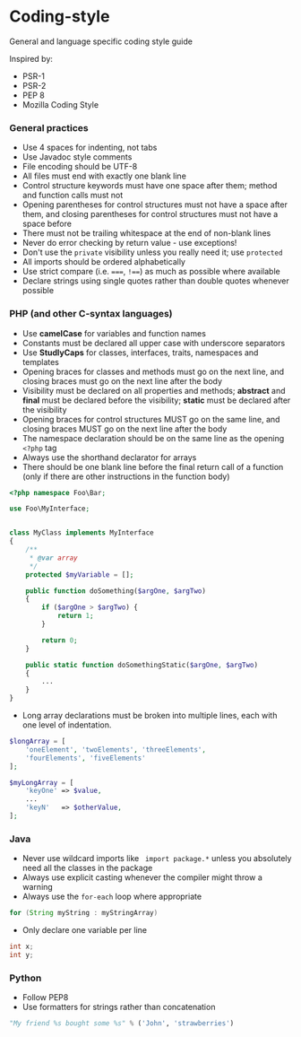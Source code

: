 # Coding-style
General and language specific coding style guide


Inspired by:

* PSR-1
* PSR-2
* PEP 8
* Mozilla Coding Style

### General practices
* Use 4 spaces for indenting, not tabs
* Use Javadoc style comments
* File encoding should be UTF-8
* All files must end with exactly one blank line
* Control structure keywords must have one space after them; method and function calls must not
* Opening parentheses for control structures must not have a space after them, and closing parentheses for control structures must not have a space before
* There must not be trailing whitespace at the end of non-blank lines
* Never do error checking by return value - use exceptions!
* Don't use the ```private``` visibility unless you really need it; use ```protected```
* All imports should be ordered alphabetically
* Use strict compare (i.e. ```===```, ```!==```) as much as possible where available
* Declare strings using single quotes rather than double quotes whenever possible

### PHP (and other C-syntax languages)

* Use **camelCase** for variables and function names
* Constants must be declared all upper case with underscore separators
* Use **StudlyCaps** for classes, interfaces, traits, namespaces and templates
* Opening braces for classes and methods must go on the next line, and closing braces must go on the next line after the body
* Visibility must be declared on all properties and methods; **abstract** and **final** must be declared before the visibility; **static** must be declared after the visibility
* Opening braces for control structures MUST go on the same line, and closing braces MUST go on the next line after the body
* The namespace declaration should be on the same line as the opening ```<?php``` tag
* Always use the shorthand declarator for arrays
* There should be one blank line before the final return call of a function (only if there are other instructions in the function body)

```php
<?php namespace Foo\Bar;

use Foo\MyInterface;


class MyClass implements MyInterface
{
    /**
     * @var array
     */
    protected $myVariable = [];

    public function doSomething($argOne, $argTwo)
    {
        if ($argOne > $argTwo) {
            return 1;
        }

        return 0;
    }

    public static function doSomethingStatic($argOne, $argTwo)
    {
        ...
    }
}
```

* Long array declarations must be broken into multiple lines, each with one level of indentation.

```php
$longArray = [
    'oneElement', 'twoElements', 'threeElements',
    'fourElements', 'fiveElements'
];

$myLongArray = [
    'keyOne' => $value,
    ...
    'keyN'   => $otherValue,
];
```


### Java

* Never use wildcard imports like ``` import package.*``` unless you absolutely need all the classes in the package
* Always use explicit casting whenever the compiler might throw a warning
* Always use the ```for-each``` loop where appropriate

```java
for (String myString : myStringArray)
```

* Only declare one variable per line

```java
int x;
int y;
```

### Python

* Follow PEP8
* Use formatters for strings rather than concatenation

```python
"My friend %s bought some %s" % ('John', 'strawberries')
```



